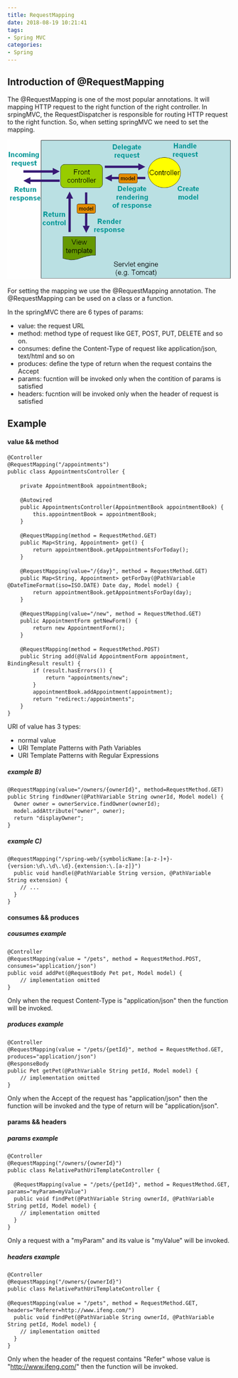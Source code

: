 ```yaml
---
title: RequestMapping
date: 2018-08-19 10:21:41
tags:
- Spring MVC
categories:
- Spring
---
```

## Introduction of @RequestMapping
The @RequestMapping  is one of the most popular annotations. It will mapping HTTP request to the right function of the right controller. In srpingMVC, the RequestDispatcher is responsible for routing HTTP request to the right function. So, when setting springMVC we need to set the mapping.  

![](./Spring-SpringMVC-RequestMapping/1.png)

For setting the mapping we use the @RequestMapping annotation. The @RequestMapping can be used on a class or a function. 
 
In the springMVC there are 6 types of params:

- value: the request URL
- method: method type of request like GET, POST, PUT, DELETE and so on.
- consumes: define the Content-Type of request like application/json, text/html and so on
- produces: define the type of return when the request contains the Accept
- params: fucntion will be invoked only when the contition of params is satisfied
- headers:  fucntion will be invoked only when the header of request is satisfied

## Example

#### value  && method

	@Controller  
	@RequestMapping("/appointments")  
	public class AppointmentsController {  
	  
	    private AppointmentBook appointmentBook;  
	      
	    @Autowired  
	    public AppointmentsController(AppointmentBook appointmentBook) {  
	        this.appointmentBook = appointmentBook;  
	    }  
	  
	    @RequestMapping(method = RequestMethod.GET)  
	    public Map<String, Appointment> get() {  
	        return appointmentBook.getAppointmentsForToday();  
	    }  
	  
	    @RequestMapping(value="/{day}", method = RequestMethod.GET)  
	    public Map<String, Appointment> getForDay(@PathVariable @DateTimeFormat(iso=ISO.DATE) Date day, Model model) {  
	        return appointmentBook.getAppointmentsForDay(day);  
	    }  
	  
	    @RequestMapping(value="/new", method = RequestMethod.GET)  
	    public AppointmentForm getNewForm() {  
	        return new AppointmentForm();  
	    }  
	  
	    @RequestMapping(method = RequestMethod.POST)  
	    public String add(@Valid AppointmentForm appointment, BindingResult result) {  
	        if (result.hasErrors()) {  
	            return "appointments/new";  
	        }  
	        appointmentBook.addAppointment(appointment);  
	        return "redirect:/appointments";  
	    }  
	}


URI of value has 3 types:

- normal value
- URI Template Patterns with Path Variables
- URI Template Patterns with Regular Expressions


##### example B)

	@RequestMapping(value="/owners/{ownerId}", method=RequestMethod.GET)  
	public String findOwner(@PathVariable String ownerId, Model model) {  
	  Owner owner = ownerService.findOwner(ownerId);    
	  model.addAttribute("owner", owner);    
	  return "displayOwner";   
	}
  
##### example C)
	
	@RequestMapping("/spring-web/{symbolicName:[a-z-]+}-{version:\d\.\d\.\d}.{extension:\.[a-z]}")  
	  public void handle(@PathVariable String version, @PathVariable String extension) {      
	    // ...  
	  }  
	}


#### consumes && produces
##### cousumes example

	@Controller  
	@RequestMapping(value = "/pets", method = RequestMethod.POST, consumes="application/json")  
	public void addPet(@RequestBody Pet pet, Model model) {      
	    // implementation omitted  
	} 

Only when the request Content-Type is "application/json" then the function will be invoked.

##### produces example

	@Controller  
	@RequestMapping(value = "/pets/{petId}", method = RequestMethod.GET, produces="application/json")  
	@ResponseBody  
	public Pet getPet(@PathVariable String petId, Model model) {      
	    // implementation omitted  
	}

Only when the Accept of the request has "application/json" then the function will be invoked and the type of return will be "application/json".
  
#### params && headers
##### params example
	
	@Controller  
	@RequestMapping("/owners/{ownerId}")  
	public class RelativePathUriTemplateController {  
	  
	  @RequestMapping(value = "/pets/{petId}", method = RequestMethod.GET, params="myParam=myValue")  
	  public void findPet(@PathVariable String ownerId, @PathVariable String petId, Model model) {      
	    // implementation omitted  
	  }  
	}

Only a request with a "myParam" and its value is "myValue" will be invoked.

##### headers example

	@Controller  
	@RequestMapping("/owners/{ownerId}")  
	public class RelativePathUriTemplateController {  
	  
	@RequestMapping(value = "/pets", method = RequestMethod.GET, headers="Referer=http://www.ifeng.com/")  
	  public void findPet(@PathVariable String ownerId, @PathVariable String petId, Model model) {      
	    // implementation omitted  
	  }  
	}

Only when the header of the request contains "Refer" whose value is "http://www.ifeng.com/" then the function will be invoked.